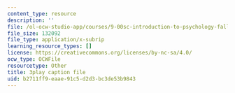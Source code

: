 ```yaml
---
content_type: resource
description: ''
file: /ol-ocw-studio-app/courses/9-00sc-introduction-to-psychology-fall-2011/b2711ff9eaae91c5d2d3bc3de53b9843_bihrpOS0qtY.srt
file_size: 132092
file_type: application/x-subrip
learning_resource_types: []
license: https://creativecommons.org/licenses/by-nc-sa/4.0/
ocw_type: OCWFile
resourcetype: Other
title: 3play caption file
uid: b2711ff9-eaae-91c5-d2d3-bc3de53b9843
---
```

